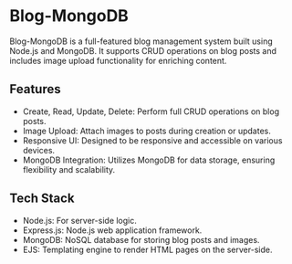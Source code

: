 # Blog-MongoDB
Blog-MongoDB is a full-featured blog management system built using Node.js and MongoDB. It supports CRUD operations on blog posts and includes image upload functionality for enriching content.

## Features
- Create, Read, Update, Delete: Perform full CRUD operations on blog posts.
- Image Upload: Attach images to posts during creation or updates.
- Responsive UI: Designed to be responsive and accessible on various devices.
- MongoDB Integration: Utilizes MongoDB for data storage, ensuring flexibility and scalability.
## Tech Stack
- Node.js: For server-side logic.
- Express.js: Node.js web application framework.
- MongoDB: NoSQL database for storing blog posts and images.
- EJS: Templating engine to render HTML pages on the server-side.
